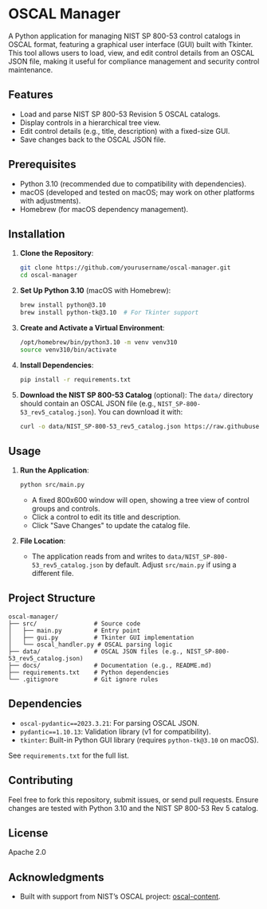 # OSCAL Manager

A Python application for managing NIST SP 800-53 control catalogs in OSCAL format, featuring a graphical user interface (GUI) built with Tkinter. This tool allows users to load, view, and edit control details from an OSCAL JSON file, making it useful for compliance management and security control maintenance.

## Features
- Load and parse NIST SP 800-53 Revision 5 OSCAL catalogs.
- Display controls in a hierarchical tree view.
- Edit control details (e.g., title, description) with a fixed-size GUI.
- Save changes back to the OSCAL JSON file.

## Prerequisites
- Python 3.10 (recommended due to compatibility with dependencies).
- macOS (developed and tested on macOS; may work on other platforms with adjustments).
- Homebrew (for macOS dependency management).

## Installation

1. **Clone the Repository**:
   ```bash
   git clone https://github.com/yourusername/oscal-manager.git
   cd oscal-manager
   ```

2. **Set Up Python 3.10** (macOS with Homebrew):
   ```bash
   brew install python@3.10
   brew install python-tk@3.10  # For Tkinter support
   ```

3. **Create and Activate a Virtual Environment**:
   ```bash
   /opt/homebrew/bin/python3.10 -m venv venv310
   source venv310/bin/activate
   ```

4. **Install Dependencies**:
   ```bash
   pip install -r requirements.txt
   ```

5. **Download the NIST SP 800-53 Catalog** (optional):
   The `data/` directory should contain an OSCAL JSON file (e.g., `NIST_SP-800-53_rev5_catalog.json`). You can download it with:
   ```bash
   curl -o data/NIST_SP-800-53_rev5_catalog.json https://raw.githubusercontent.com/usnistgov/oscal-content/main/nist.gov/SP800-53/rev5/json/NIST_SP-800-53_rev5_catalog.json
   ```

## Usage
1. **Run the Application**:
   ```bash
   python src/main.py
   ```
   - A fixed 800x600 window will open, showing a tree view of control groups and controls.
   - Click a control to edit its title and description.
   - Click "Save Changes" to update the catalog file.

2. **File Location**:
   - The application reads from and writes to `data/NIST_SP-800-53_rev5_catalog.json` by default. Adjust `src/main.py` if using a different file.

## Project Structure
```
oscal-manager/
├── src/                # Source code
│   ├── main.py         # Entry point
│   ├── gui.py          # Tkinter GUI implementation
│   └── oscal_handler.py # OSCAL parsing logic
├── data/               # OSCAL JSON files (e.g., NIST_SP-800-53_rev5_catalog.json)
├── docs/               # Documentation (e.g., README.md)
├── requirements.txt    # Python dependencies
└── .gitignore          # Git ignore rules
```

## Dependencies
- `oscal-pydantic==2023.3.21`: For parsing OSCAL JSON.
- `pydantic==1.10.13`: Validation library (v1 for compatibility).
- `tkinter`: Built-in Python GUI library (requires `python-tk@3.10` on macOS).

See `requirements.txt` for the full list.

## Contributing
Feel free to fork this repository, submit issues, or send pull requests. Ensure changes are tested with Python 3.10 and the NIST SP 800-53 Rev 5 catalog.

## License
Apache 2.0

## Acknowledgments
- Built with support from NIST’s OSCAL project: [oscal-content](https://github.com/usnistgov/oscal-content).
